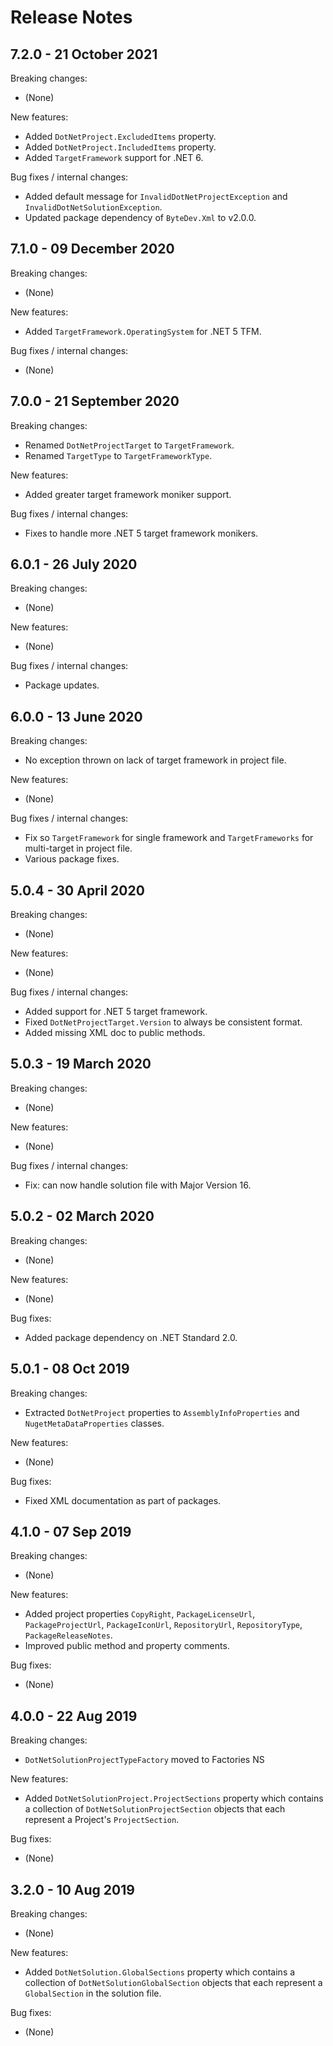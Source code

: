 # Release Notes

## 7.2.0 - 21 October 2021

Breaking changes:
- (None)

New features:
- Added `DotNetProject.ExcludedItems` property.
- Added `DotNetProject.IncludedItems` property.
- Added `TargetFramework` support for .NET 6.

Bug fixes / internal changes:
- Added default message for `InvalidDotNetProjectException` and `InvalidDotNetSolutionException`.
- Updated package dependency of `ByteDev.Xml` to v2.0.0.

## 7.1.0 - 09 December 2020

Breaking changes:
- (None)

New features:
- Added `TargetFramework.OperatingSystem` for .NET 5 TFM.

Bug fixes / internal changes:
- (None)

## 7.0.0 - 21 September 2020

Breaking changes:
- Renamed `DotNetProjectTarget` to `TargetFramework`.
- Renamed `TargetType` to `TargetFrameworkType`.

New features:
- Added greater target framework moniker support.

Bug fixes / internal changes:
- Fixes to handle more .NET 5 target framework monikers.

## 6.0.1 - 26 July 2020

Breaking changes:
- (None)

New features:
- (None)

Bug fixes / internal changes:
- Package updates.

## 6.0.0 - 13 June 2020

Breaking changes:
- No exception thrown on lack of target framework in project file.

New features:
- (None)

Bug fixes / internal changes:
- Fix so `TargetFramework` for single framework and `TargetFrameworks` for multi-target in project file.
- Various package fixes.

## 5.0.4 - 30 April 2020

Breaking changes:
- (None)

New features:
- (None)

Bug fixes / internal changes:
- Added support for .NET 5 target framework.
- Fixed `DotNetProjectTarget.Version` to always be consistent format.
- Added missing XML doc to public methods.

## 5.0.3 - 19 March 2020

Breaking changes:
- (None)

New features:
- (None)

Bug fixes / internal changes:
- Fix: can now handle solution file with Major Version 16.

## 5.0.2 - 02 March 2020

Breaking changes:
- (None)

New features:
- (None)

Bug fixes:
- Added package dependency on .NET Standard 2.0.

## 5.0.1 - 08 Oct 2019

Breaking changes:
- Extracted `DotNetProject` properties to `AssemblyInfoProperties` and `NugetMetaDataProperties` classes.

New features:
- (None)

Bug fixes:
- Fixed XML documentation as part of packages.

## 4.1.0 - 07 Sep 2019

Breaking changes:
- (None)

New features:
- Added project properties `CopyRight`, `PackageLicenseUrl`, `PackageProjectUrl`, `PackageIconUrl`, `RepositoryUrl`, `RepositoryType`, `PackageReleaseNotes`.
- Improved public method and property comments.

Bug fixes:
- (None)

## 4.0.0 - 22 Aug 2019

Breaking changes:
- `DotNetSolutionProjectTypeFactory` moved to Factories NS

New features:
- Added `DotNetSolutionProject.ProjectSections` property which contains a collection of `DotNetSolutionProjectSection` objects that each represent a Project's `ProjectSection`.

Bug fixes:
- (None)

## 3.2.0 - 10 Aug 2019

Breaking changes:
- (None)

New features:
- Added `DotNetSolution.GlobalSections` property which contains a collection of `DotNetSolutionGlobalSection` objects that each represent a `GlobalSection` in the solution file.

Bug fixes:
- (None)
